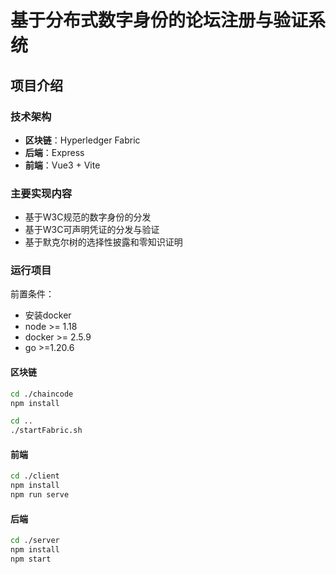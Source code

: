 # 基于分布式数字身份的论坛注册与验证系统

## 项目介绍

### 技术架构

- **区块链**：Hyperledger Fabric
- **后端**：Express
- **前端**：Vue3 + Vite

### 主要实现内容

- 基于W3C规范的数字身份的分发
- 基于W3C可声明凭证的分发与验证
- 基于默克尔树的选择性披露和零知识证明

### 运行项目

前置条件：
- 安装docker
- node >= 1.18
- docker >= 2.5.9
- go >=1.20.6

#### 区块链

```bash
cd ./chaincode
npm install

cd ..
./startFabric.sh
```

#### 前端

```bash
cd ./client
npm install
npm run serve
```

#### 后端

```bash
cd ./server
npm install
npm start
```

